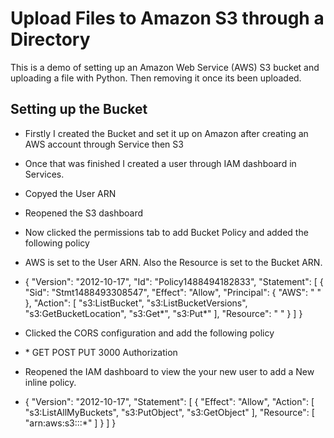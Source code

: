 # Upload Files to Amazon S3 through a Directory

This is a demo of setting up an Amazon Web Service (AWS) S3 bucket and uploading a file with Python. Then removing it once its been uploaded.

## Setting up the Bucket

* Firstly I created the Bucket and set it up on Amazon after creating an AWS account through Service then S3

* Once that was finished I created a user through IAM dashboard in Services.

* Copyed the User ARN

* Reopened the S3 dashboard

* Now clicked the permissions tab to add Bucket Policy and added the following policy

* AWS is set to the User ARN. Also the Resource is set to the Bucket ARN.

* {
    "Version": "2012-10-17",
    "Id": "Policy1488494182833",
    "Statement": [
        {
            "Sid": "Stmt1488493308547",
            "Effect": "Allow",
            "Principal": {
                "AWS": " "
            },
            "Action": [
                "s3:ListBucket",
                "s3:ListBucketVersions",
                "s3:GetBucketLocation",
                "s3:Get*",
                "s3:Put*"
            ],
            "Resource": " "
        }
    ]
 }

* Clicked the CORS configuration and add the following policy

* <?xml version="1.0" encoding="UTF-8"?>
    <CORSConfiguration xmlns="http://s3.amazonaws.com/doc/2006-03-01/">
      <CORSRule>
        <AllowedOrigin>*</AllowedOrigin>
        <AllowedMethod>GET</AllowedMethod>
        <AllowedMethod>POST</AllowedMethod>
        <AllowedMethod>PUT</AllowedMethod>
        <MaxAgeSeconds>3000</MaxAgeSeconds>
        <AllowedHeader>Authorization</AllowedHeader>
      </CORSRule>
    </CORSConfiguration>

* Reopened the IAM dashboard to view the your new user to add a New inline policy.

* {
    "Version": "2012-10-17",
    "Statement": [
        {
            "Effect": "Allow",
            "Action": [
                "s3:ListAllMyBuckets",
                "s3:PutObject",
                "s3:GetObject"
            ],
            "Resource": [
                "arn:aws:s3:::*"
            ]
        }
    ]
 }

